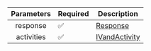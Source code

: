 | Parameters 	| Required           	| Description             	        |
|:----------:	|--------------------	|-------------------------	        |
| response   	| :white_check_mark: 	| [Response](Response.md) 	        |
| activities 	| :white_check_mark: 	| [IVandActivity](IVandActivity.md) |